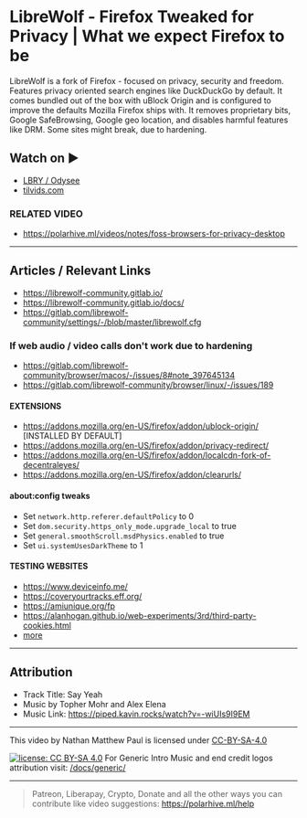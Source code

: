 # LibreWolf - Firefox Tweaked for Privacy | What we expect Firefox to be

LibreWolf is a fork of Firefox - focused on privacy, security and freedom. Features privacy oriented search engines like DuckDuckGo by default. It comes bundled out of the box with uBlock Origin and is configured to improve the defaults Mozilla Firefox ships with. It removes proprietary bits, Google SafeBrowsing, Google geo location, and disables harmful features like DRM. Some sites might break, due to hardening.

## Watch on ▶️

- [LBRY / Odysee](https://odysee.com/@polarhive:e/librewolf-firefox-tweaked-for-privacy)
- [tilvids.com](https://tilvids.com/videos/watch/f25ad0e3-31e1-4867-a540-49ce97221763)

### RELATED VIDEO

- <https://polarhive.ml/videos/notes/foss-browsers-for-privacy-desktop>

---

## Articles / Relevant Links

- <https://librewolf-community.gitlab.io/>
- <https://librewolf-community.gitlab.io/docs/>
- <https://gitlab.com/librewolf-community/settings/-/blob/master/librewolf.cfg>

### If web audio / video calls don't work due to hardening

- <https://gitlab.com/librewolf-community/browser/macos/-/issues/8#note_397645134>
- <https://gitlab.com/librewolf-community/browser/linux/-/issues/189>

#### EXTENSIONS

- <https://addons.mozilla.org/en-US/firefox/addon/ublock-origin/> [INSTALLED BY DEFAULT]
- <https://addons.mozilla.org/en-US/firefox/addon/privacy-redirect/>
- <https://addons.mozilla.org/en-US/firefox/addon/localcdn-fork-of-decentraleyes/>
- <https://addons.mozilla.org/en-US/firefox/addon/clearurls/>

#### about:config tweaks

- Set `network.http.referer.defaultPolicy` to 0
- Set `dom.security.https_only_mode.upgrade_local` to true
- Set `general.smoothScroll.msdPhysics.enabled` to true
- Set `ui.systemUsesDarkTheme` to 1

#### TESTING WEBSITES

- <https://www.deviceinfo.me/>
- <https://coveryourtracks.eff.org/>
- <https://amiunique.org/fp>
- <https://alanhogan.github.io/web-experiments/3rd/third-party-cookies.html>
- [more](https://librewolf-community.gitlab.io/docs/testing/)

---

## Attribution

- Track Title: Say Yeah
- Music by Topher Mohr and Alex Elena
- Music Link: <https://piped.kavin.rocks/watch?v=-wiUIs9I9EM>

---
This video by Nathan Matthew Paul is licensed under [CC-BY-SA-4.0](https://creativecommons.org/licenses/by-sa/4.0/)

[![license: CC BY-SA 4.0](https://polarhive.ml/assets/badges/cc-by-sa-4.svg)](https://creativecommons.org/licenses/by-sa/4.0/)
For Generic Intro Music and end credit logos attribution visit: [/docs/generic/](https://codeberg.org/polarhive/videos/src/branch/main/docs/generic)

---
> Patreon, Liberapay, Crypto, Donate and all the other ways you can contribute like video suggestions: <https://polarhive.ml/help>
